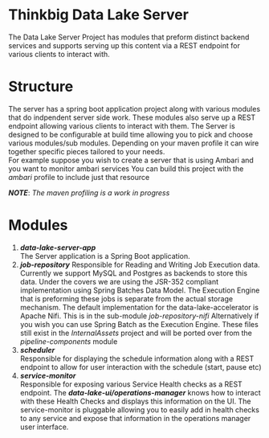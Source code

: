 Thinkbig Data Lake Server
=========
The Data Lake Server Project has modules that preform distinct backend services and supports serving up this content via a REST endpoint for various clients to interact with.
 
Structure
=========
The server has a spring boot application project along with various modules that do indpendent server side work.
These modules also serve up a REST endpoint allowing various clients to interact with them.
The Server is designed to be configurable at build time allowing you to pick and choose various modules/sub modules. 
Depending on your maven profile it can wire together specific pieces tailored to your needs.  
For example suppose you wish to create a server that is using Ambari and you want to monitor ambari services
You can build this project with the *ambari* profile to include just that resource

***NOTE***: *The maven profiling is a work in progress*

  
Modules
=========

1. ***data-lake-server-app***  
The Server application is a Spring Boot application.    
2. ***job-repository***
Responsible for Reading and Writing Job Execution data.  
Currently we support MySQL and Postgres as backends to store this data.  Under the covers we are using the JSR-352 compliant implementation using Spring Batches Data Model.
The Execution Engine that is preforming these jobs is separate from the actual storage mechanism.  The default implementation for the data-lake-accelerator is Apache Nifi.  This is in the sub-module *job-repository-nifi*
Alternatively if you wish you can use Spring Batch as the Execution Engine.  These files still exist in the *InternalAssets* project and will be ported over from the *pipeline-components* module  
1. ***scheduler***  
Responsible for displaying the schedule information along with a REST endpoint to allow for user interaction with the schedule (start, pause etc)  
1. ***service-monitor***  
Responsible for exposing various Service Health checks as a REST endpoint.  The ***data-lake-ui/operations-manager*** knows how to interact with these Health Checks and displays this information on the UI.
The service-monitor is pluggable allowing you to easily add in health checks to any service and expose that information in the operations manager user interface.  